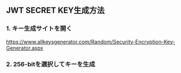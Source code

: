 ## JWT SECRET KEY生成方法

### 1. キー生成サイトを開く
https://www.allkeysgenerator.com/Random/Security-Encryption-Key-Generator.aspx

### 2. 256-bitを選択してキーを生成
